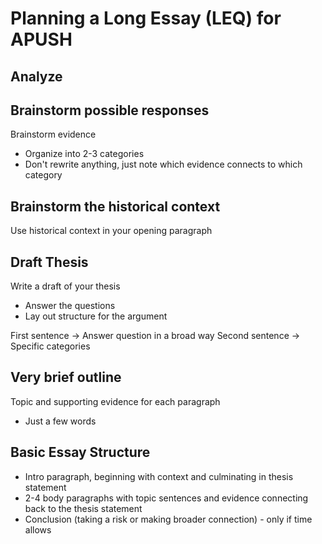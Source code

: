 # Planning a Long Essay (LEQ) for APUSH

## Analyze

## Brainstorm possible responses
Brainstorm evidence
- Organize into 2-3 categories
- Don't rewrite anything, just note which evidence connects to which category

## Brainstorm the historical context
Use historical context in your opening paragraph

## Draft Thesis
Write a draft of your thesis
- Answer the questions
- Lay out structure for the argument

First sentence -> Answer question in a broad way
Second sentence -> Specific categories

## Very brief outline
Topic and supporting evidence for each paragraph
- Just a few words

## Basic Essay Structure
- Intro paragraph, beginning with context and culminating in thesis statement
- 2-4 body paragraphs with topic sentences and evidence connecting back to the thesis statement
- Conclusion (taking a risk or making broader connection) - only if time allows

